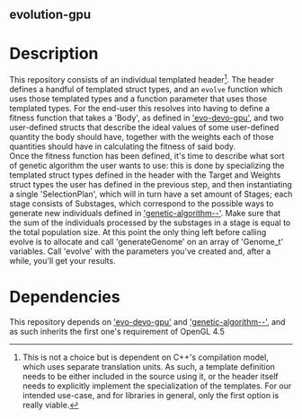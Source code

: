 ## evolution-gpu

# Description
This repository consists of an individual templated header[^1].
The header defines a handful of templated struct types, and an `evolve` function which uses those templated types and a function parameter that uses those templated types.
For the end-user this resolves into having to define a fitness function that takes a 'Body', as defined in ['evo-devo-gpu'][evo-devo-gpu], 
and two user-defined structs that describe the ideal values of some user-defined quantity the body should have, together with the weights each of those quantities should have in calculating the fitness of said body.  
Once the fitness function has been defined, it's time to describe what sort of genetic algorithm the user wants to use: this is done by specializing the templated struct types
defined in the header with the Target and Weights struct types the user has defined in the previous step, and then instantiating a single 'SelectionPlan', 
which will in turn have a set amount of Stages; each stage consists of Substages, which correspond to the possible ways to generate new individuals defined in ['genetic-algorithm--'][genetic-algorithm--].
Make sure that the sum of the individuals processed by the substages in a stage is equal to the total population size.
At this point the only thing left before calling evolve is to allocate and call 'generateGenome' on an array of 'Genome_t' variables.
Call 'evolve' with the parameters you've created and, after a while, you'll get your results.

# Dependencies

This repository depends on ['evo-devo-gpu'][evo-devo-gpu] and ['genetic-algorithm--'][genetic-algorithm--], and as such inherits the first one's requirement of OpenGL 4.5


[evo-devo-gpu]:https://github.com/tesseract241/evo-devo-gpu

[genetic-algorithm--]:https://github.com/tesseract241/genetic-algorithm--

[^1]: This is not a choice but is dependent on C++'s compilation model, which uses separate translation units. As such, a template definition needs to be either included in the source using it, or the header itself needs to explicitly implement the specialization of the templates. For our intended use-case, and for libraries in general, only the first option is really viable.
